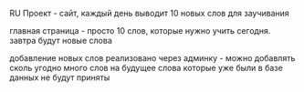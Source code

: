 RU
Проект - сайт, каждый день выводит 10 новых слов для заучивания

главная страница - просто 10 слов, которые нужно учить сегодня. завтра будут новые слова

добавление новых слов реализовано через админку - можно добавлять сколь угодно много слов на будущее
слова которые уже были в базе данных не будут приняты

